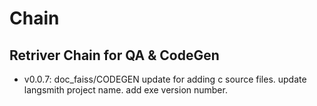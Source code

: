 # Chain
Retriver Chain for QA & CodeGen  
---
- v0.0.7: doc_faiss/CODEGEN update for adding c source files. update langsmith project name. add exe version number.
